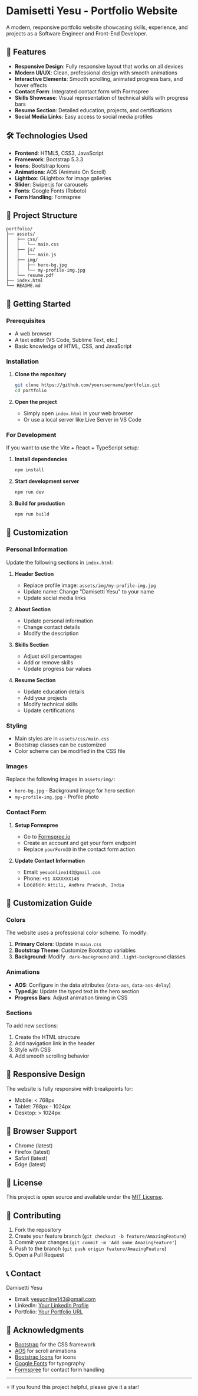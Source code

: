 # Damisetti Yesu - Portfolio Website

A modern, responsive portfolio website showcasing skills, experience, and projects as a Software Engineer and Front-End Developer.

## 🚀 Features

- **Responsive Design**: Fully responsive layout that works on all devices
- **Modern UI/UX**: Clean, professional design with smooth animations
- **Interactive Elements**: Smooth scrolling, animated progress bars, and hover effects
- **Contact Form**: Integrated contact form with Formspree
- **Skills Showcase**: Visual representation of technical skills with progress bars
- **Resume Section**: Detailed education, projects, and certifications
- **Social Media Links**: Easy access to social media profiles

## 🛠️ Technologies Used

- **Frontend**: HTML5, CSS3, JavaScript
- **Framework**: Bootstrap 5.3.3
- **Icons**: Bootstrap Icons
- **Animations**: AOS (Animate On Scroll)
- **Lightbox**: GLightbox for image galleries
- **Slider**: Swiper.js for carousels
- **Fonts**: Google Fonts (Roboto)
- **Form Handling**: Formspree

## 📁 Project Structure

```
portfolio/
├── assets/
│   ├── css/
│   │   └── main.css
│   ├── js/
│   │   └── main.js
│   ├── img/
│   │   ├── hero-bg.jpg
│   │   └── my-profile-img.jpg
│   └── resume.pdf
├── index.html
└── README.md
```

## 🚀 Getting Started

### Prerequisites

- A web browser
- A text editor (VS Code, Sublime Text, etc.)
- Basic knowledge of HTML, CSS, and JavaScript

### Installation

1. **Clone the repository**
   ```bash
   git clone https://github.com/yourusername/portfolio.git
   cd portfolio
   ```

2. **Open the project**
   - Simply open `index.html` in your web browser
   - Or use a local server like Live Server in VS Code

### For Development

If you want to use the Vite + React + TypeScript setup:

1. **Install dependencies**
   ```bash
   npm install
   ```

2. **Start development server**
   ```bash
   npm run dev
   ```

3. **Build for production**
   ```bash
   npm run build
   ```

## 📝 Customization

### Personal Information

Update the following sections in `index.html`:

1. **Header Section**
   - Replace profile image: `assets/img/my-profile-img.jpg`
   - Update name: Change "Damisetti Yesu" to your name
   - Update social media links

2. **About Section**
   - Update personal information
   - Change contact details
   - Modify the description

3. **Skills Section**
   - Adjust skill percentages
   - Add or remove skills
   - Update progress bar values

4. **Resume Section**
   - Update education details
   - Add your projects
   - Modify technical skills
   - Update certifications

### Styling

- Main styles are in `assets/css/main.css`
- Bootstrap classes can be customized
- Color scheme can be modified in the CSS file

### Images

Replace the following images in `assets/img/`:
- `hero-bg.jpg` - Background image for hero section
- `my-profile-img.jpg` - Profile photo

### Contact Form

1. **Setup Formspree**
   - Go to [Formspree.io](https://formspree.io/)
   - Create an account and get your form endpoint
   - Replace `yourFormID` in the contact form action

2. **Update Contact Information**
   - Email: `yesuonline143@gmail.com`
   - Phone: `+91 XXXXXXX148`
   - Location: `Attili, Andhra Pradesh, India`

## 🎨 Customization Guide

### Colors

The website uses a professional color scheme. To modify:

1. **Primary Colors**: Update in `main.css`
2. **Bootstrap Theme**: Customize Bootstrap variables
3. **Background**: Modify `.dark-background` and `.light-background` classes

### Animations

- **AOS**: Configure in the data attributes (`data-aos`, `data-aos-delay`)
- **Typed.js**: Update the typed text in the hero section
- **Progress Bars**: Adjust animation timing in CSS

### Sections

To add new sections:

1. Create the HTML structure
2. Add navigation link in the header
3. Style with CSS
4. Add smooth scrolling behavior

## 📱 Responsive Design

The website is fully responsive with breakpoints for:
- Mobile: < 768px
- Tablet: 768px - 1024px
- Desktop: > 1024px

## 🔧 Browser Support

- Chrome (latest)
- Firefox (latest)
- Safari (latest)
- Edge (latest)

## 📄 License

This project is open source and available under the [MIT License](LICENSE).

## 🤝 Contributing

1. Fork the repository
2. Create your feature branch (`git checkout -b feature/AmazingFeature`)
3. Commit your changes (`git commit -m 'Add some AmazingFeature'`)
4. Push to the branch (`git push origin feature/AmazingFeature`)
5. Open a Pull Request

## 📞 Contact

Damisetti Yesu
- Email: yesuonline143@gmail.com
- LinkedIn: [Your LinkedIn Profile](https://www.linkedin.com/in/yesudamisetti17)
- Portfolio: [Your Portfolio URL](https://yesudamisetti.github.io/my-portfolio/)

## 🙏 Acknowledgments

- [Bootstrap](https://getbootstrap.com/) for the CSS framework
- [AOS](https://michalsnik.github.io/aos/) for scroll animations
- [Bootstrap Icons](https://icons.getbootstrap.com/) for icons
- [Google Fonts](https://fonts.google.com/) for typography
- [Formspree](https://formspree.io/) for contact form handling

---

⭐ If you found this project helpful, please give it a star!
